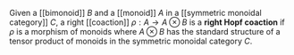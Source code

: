 Given a [[bimonoid]] $B$ and a [[monoid]] $A$ in a [[symmetric monoidal category]] $C$, a right [[coaction]] $\rho: A\to A\otimes B$ is a __right Hopf coaction__ if $\rho$ is a morphism of monoids where $A\otimes B$ has the standard structure of a tensor product of monoids in the symmetric monoidal category $C$.